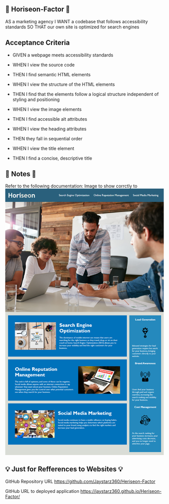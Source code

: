 ## 📖 Horiseon-Factor 📖

AS a marketing agency
I WANT a codebase that follows accessibility standards
SO THAT our own site is optimized for search engines

## Acceptance Criteria

* GIVEN a webpage meets accessibility standards

* WHEN I view the source code
* THEN I find semantic HTML elements

* WHEN I view the structure of the HTML elements
* THEN I find that the elements follow a logical structure independent of styling and positioning

* WHEN I view the image elements
* THEN I find accessible alt attributes

* WHEN I view the heading attributes
* THEN they fall in sequential order

* WHEN I view the title element
* THEN I find a concise, descriptive title

## 📝 Notes 📝
Refer to the following documentation:
Image to show corrctly to ![Alt text](image-2.png)


## 💡 Just for Refferences to Websites 💡

GitHub Repository URL
https://github.com/Jaystarz360/Heriseon-Factor

GitHub URL to deployed application
https://jaystarz360.github.io/Heriseon-Factor/

